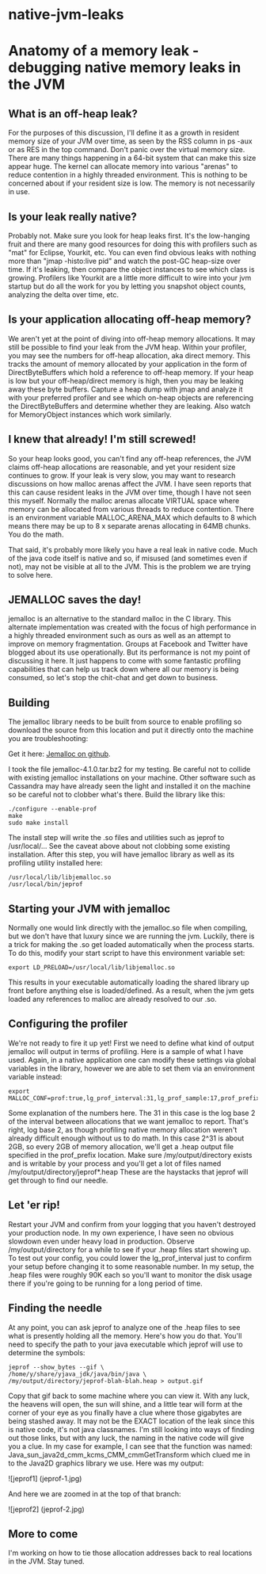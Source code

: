 # native-jvm-leaks

Anatomy of a memory leak - debugging native memory leaks in the JVM
===================================================================

What is an off-heap leak?
-------------------------
For the purposes of this discussion, I'll define it as a growth in resident memory size of your JVM over time, as seen by the RSS column in ps -aux or as RES in the top command. Don't panic over the virtual memory size. There are many things happening in a 64-bit system that can make this size appear huge. The kernel can allocate memory into various "arenas" to reduce contention in a highly threaded environment. This is nothing to be concerned about if your resident size is low. The memory is not necessarily in use.

Is your leak really native?
---------------------------
Probably not. Make sure you look for heap leaks first. It's the low-hanging fruit and there are many good resources for doing this with profilers such as "mat" for Eclipse, Yourkit, etc. You can even find obvious leaks with nothing more than "jmap -histo:live pid" and watch the post-GC heap-size over time. If it's leaking, then compare the object instances to see which class is growing. Profilers like Yourkit are a little more difficult to wire into your jvm startup but do all the work for you by letting you snapshot object counts, analyzing the delta over time, etc.

Is your application allocating off-heap memory?
-----------------------------------------------
We aren't yet at the point of diving into off-heap memory allocations. It may still be possible to find your leak from the JVM heap. Within your profiler, you may see the numbers for off-heap allocation, aka direct memory. This tracks the amount of memory allocated by your application in the form of DirectByteBuffers which hold a reference to off-heap memory. If your heap is low but your off-heap/direct memory is high, then you may be leaking away these byte buffers. Capture a heap dump with jmap and analyze it with your preferred profiler and see which on-heap objects are referencing the DirectByteBuffers and determine whether they are leaking. Also watch for MemoryObject instances which work similarly.

I knew that already! I'm still screwed!
---------------------------------------
So your heap looks good, you can't find any off-heap references, the JVM claims off-heap allocations are reasonable, and yet your resident size continues to grow. If your leak is very slow, you may want to research discussions on how malloc arenas affect the JVM. I have seen reports that this can cause resident leaks in the JVM over time, though I have not seen this myself. Normally the malloc arenas allocate VIRTUAL space where memory can be allocated from various threads to reduce contention. There is an environment variable MALLOC_ARENA_MAX which defaults to 8 which means there may be up to 8 x <num-cores> separate arenas allocating in 64MB chunks. You do the math.

That said, it's probably more likely you have a real leak in native code. Much of the java code itself is native and so, if misused (and sometimes even if not), may not be visible at all to the JVM. This is the problem we are trying to solve here.

JEMALLOC saves the day!
-----------------------
jemalloc is an alternative to the standard malloc in the C library. This alternate implementation was created with the focus of high performance in a highly threaded environment such as ours as well as an attempt to improve on memory fragmentation. Groups at Facebook and Twitter have blogged about its use operationally. But its performance is not my point of discussing it here. It just happens to come with some fantastic profiling capabilities that can help us track down where all our memory is being consumed, so let's stop the chit-chat and get down to business.

Building
--------
The jemalloc library needs to be built from source to enable profiling so download the source from this location and put it directly onto the machine you are troubleshooting:

Get it here: [Jemalloc on github](https://github.com/jemalloc/jemalloc/releases).

I took the file jemalloc-4.1.0.tar.bz2 for my testing. Be careful not to collide with existing jemalloc installations on your machine. Other software such as Cassandra may have already seen the light and installed it on the machine so be careful not to clobber what's there. Build the library like this:

```
./configure --enable-prof
make
sudo make install
```

The install step will write the .so files and utilities such as jeprof to /usr/local/... See the caveat above about not clobbing some existing installation. After this step, you will have jemalloc library as well as its profiling utility installed here:
```
/usr/local/lib/libjemalloc.so
/usr/local/bin/jeprof
```
Starting your JVM with jemalloc
-------------------------------
Normally one would link directly with the jemalloc.so file when compiling, but we don't have that luxury since we are running the jvm. Luckily, there is a trick for making the .so get loaded automatically when the process starts. To do this, modify your start script to have this environment variable set:
```
export LD_PRELOAD=/usr/local/lib/libjemalloc.so
```
This results in your executable automatically loading the shared library up front before anything else is loaded/defined. As a result, when the jvm gets loaded any references to malloc are already resolved to our .so.

Configuring the profiler
------------------------
We're not ready to fire it up yet! First we need to define what kind of output jemalloc will output in terms of profiling. Here is a sample of what I have used. Again, in a native application one can modify these settings via global variables in the library, however we are able to set them via an environment variable instead:
```
export MALLOC_CONF=prof:true,lg_prof_interval:31,lg_prof_sample:17,prof_prefix:/my/output/directory/jeprof
```
Some explanation of the numbers here. The 31 in this case is the log base 2 of the interval between allocations that we want jemalloc to report. That's right, log base 2, as though profiling native memory allocation weren't already difficult enough without us to do math. In this case 2^31 is about 2GB, so every 2GB of memory allocation, we'll get a .heap output file specified in the prof_prefix location. Make sure /my/output/directory exists and is writable by your process and you'll get a lot of files named /my/output/directory/jeprof*.heap These are the haystacks that jeprof will get through to find our needle.

Let 'er rip!
------------
Restart your JVM and confirm from your logging that you haven't destroyed your production node. In my own experience, I have seen no obvious slowdown even under heavy load in production. Observe /my/output/directory for a while to see if your .heap files start showing up. To test out your config, you could lower the lg_prof_interval just to confirm your setup before changing it to some reasonable number. In my setup, the .heap files were roughly 90K each so you'll want to monitor the disk usage there if you're going to be running for a long period of time.

Finding the needle
------------------
At any point, you can ask jeprof to analyze one of the .heap files to see what is presently holding all the memory. Here's how you do that. You'll need to specify the path to your java executable which jeprof will use to determine the symbols:
```
jeprof --show_bytes --gif \
/home/y/share/yjava_jdk/java/bin/java \
/my/output/directory/jeprof-blah-blah.heap > output.gif
```
Copy that gif back to some machine where you can view it. With any luck, the heavens will open, the sun will shine, and a little tear will form at the corner of your eye as you finally have a clue where those gigabytes are being stashed away. It may not be the EXACT location of the leak since this is native code, it's not java classnames. I'm still looking into ways of finding out those links, but with any luck, the naming in the native code will give you a clue. In my case for example, I can see that the function was named: Java_sun_java2d_cmm_kcms_CMM_cmmGetTransform which clued me in to the Java2D graphics library we use. Here was my output:

![jeprof1] (jeprof-1.jpg)

And here we are zoomed in at the top of that branch:

![jeprof2] (jeprof-2.jpg)

More to come
------------
I'm working on how to tie those allocation addresses back to real locations in the JVM. Stay tuned.


